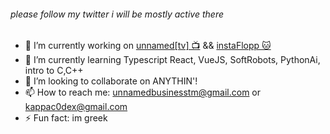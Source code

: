 ###### please follow my twitter i will be mostly active there
- 🔭 I’m currently working on [unnamed[tv] 📺](https://unnamedsoftware.com)  &&  [instaFlopp 🐱](https://instaflopp.com)
- 🌱 I’m currently learning Typescript React, VueJS, SoftRobots, PythonAi, intro to C,C++
- 👯 I’m looking to collaborate on ANYTHIN'!
- 📫 How to reach me: unnamedbusinesstm@gmail.com or kappac0dex@gmail.com
- ⚡ Fun fact: im greek

